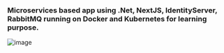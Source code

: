 ### Microservices based app using .Net, NextJS, IdentityServer, RabbitMQ running on Docker and Kubernetes for learning purpose.

![image](https://github.com/user-attachments/assets/f3ba3edc-e92b-4655-a21e-fd5bcd10f01a)

